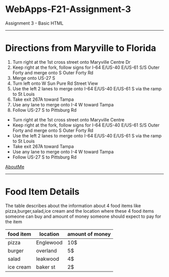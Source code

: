# WebApps-F21-Assignment-3
Assignment 3 - Basic HTML
<hr>
<h1>Directions from Maryville to Florida</h1>
<section>
<ol>
<li>Turn right at the 1st cross street onto Maryville Centre Dr</li>
<li>Keep right at the fork, follow signs for I-64 E/US-40 E/US-61 S/S Outer Forty and merge onto S Outer Forty Rd</li>
   <li> Merge onto US-27 S</li>
   <li>Turn left onto W Sun Pure Rd Street View</li>
<li>Use the left 2 lanes to merge onto I-64 E/US-40 E/US-61 S via the ramp to St Louis</li>
<li>Take exit 267A toward Tampa</li>
<li>Use any lane to merge onto I-4 W toward Tampa</li>
<li>Follow US-27 S to Pittsburg Rd</li>   
</ol>

<ul>
<li>Turn right at the 1st cross street onto Maryville Centre</li>
<li>Keep right at the fork, follow signs for I-64 E/US-40 E/US-61 S/S Outer Forty and merge onto S Outer Forty Rd</li>
<li>Use the left 2 lanes to merge onto I-64 E/US-40 E/US-61 S via the ramp to St Louis</li>
<li>Take exit 267A toward Tampa</li>
<li>Use any lane to merge onto I-4 W toward Tampa</li>
<li>Follow US-27 S to Pittsburg Rd</li>
</ul>
</section>

<a href="https://github.com/44-563-WebApps-F21/webapps-f21-assignment-3-sumant-15/blob/main/aboutme.html">AboutMe</a>

<hr>
<h1>Food Item Details</h1>
<p>The table describes about the information about 4 food items like pizza,burger,salad,ice cream and the location where these 4 food items someone can buy and amount of money someone should expect to pay for the item</p>
<table>
<thead>
<tr>
<th>food item</th>
<th>location</th>
<th>amount of money</th>
</tr>
</thead>
<tbody>
<tr>
<td>pizza</td>
<td>Englewood</td>
<td>10$</td>
</tr>
<tr>
<td>burger</td>
<td>overland</td>
<td>5$</td>
</tr>
<tr>
<td>salad</td>
<td>leakwood</td>
<td>4$</td>
</tr>
<tr>
<td>ice cream</td>
<td>baker st</td>
<td>2$</td>
</tr>
</tbody>
</tr>
</table>



